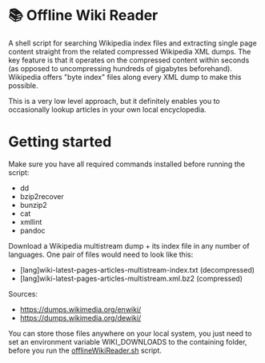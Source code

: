 # 📚 Offline Wiki Reader #

A shell script for searching Wikipedia index files and extracting single page content straight from the related compressed Wikipedia XML dumps. The key feature is that it operates on the compressed content within seconds (as opposed to uncompressing hundreds of gigabytes beforehand). Wikipedia offers "byte index" files along every XML dump to make this possible.

This is a very low level approach, but it definitely enables you to occasionally lookup articles in your own local encyclopedia.

# Getting started #

Make sure you have all required commands installed before running the script:
  * dd
  * bzip2recover
  * bunzip2
  * cat
  * xmllint
  * pandoc

Download a Wikipedia multistream dump + its index file in any number of languages. One pair of files would need to look like this:

  * [lang]wiki-latest-pages-articles-multistream-index.txt (decompressed)
  * [lang]wiki-latest-pages-articles-multistream.xml.bz2 (compressed)
  
Sources:
  * https://dumps.wikimedia.org/enwiki/
  * https://dumps.wikimedia.org/dewiki/

You can store those files anywhere on your local system, you just need to set an environment variable WIKI_DOWNLOADS to the containing folder, before you run the [offlineWikiReader.sh](offlineWikiReader.sh) script.
